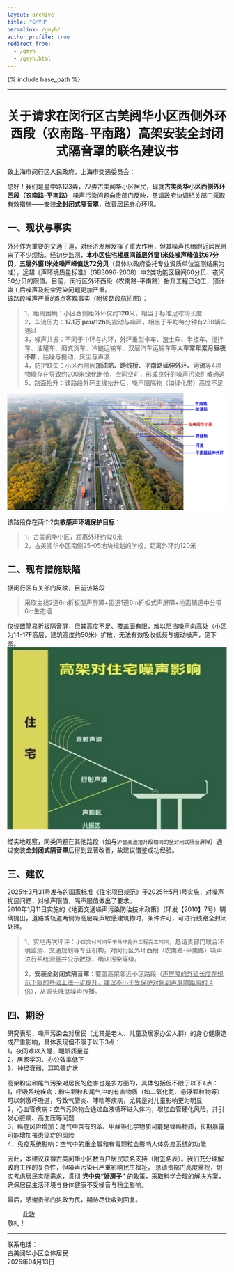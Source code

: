 ```yaml
---
layout: archive
title: "GMYH"
permalink: /gmyh/
author_profile: true
redirect_from:
  - /gmyh
  - /gmyh.html
---
```


{% include base_path %}


------   
<h1 style="text-align: center;"><b>关于请求在闵行区古美阅华小区西侧外环西段（农南路-平南路）高架安装全封闭式隔音罩的联名建议书</b></h1>   
‌致上海市闵行区人民政府，上海市交通委员会：‌    

您好！我们是星中路123弄，77弄古美阅华小区居民，现就**古美阅华小区西侧外环西段（农南路-平南路）** 噪声污染问题向贵部门反映，恳请政府协调相关部门采取有效措施——安装**全封闭式隔音罩**，改善居民身心环境。      

## ‌一、现状‌与事实         
外环作为重要的交通干道，对经济发展发挥了重大作用，但其噪声也给附近居民带来了不少烦恼。经初步监测，**本小区住宅楼昼间首层外窗1米处噪声峰值达67分⻉，五层外窗1米处噪声峰值达72分⻉**（具体以政府委托专业资质单位监测结果为准），远超《声环境质量标准》（GB3096-2008）中2类功能区昼间60分⻉、夜间50分⻉的限值。目前，闵行区外环西段（农南路-平南路）抬升工程已动工，预计竣工后噪声及粉尘污染问题更加严重。  
该路段噪声严重的5点客观事实（附该路段航拍图）：     
> 1，距离困境：小区西侧距外环仅约**120**米，相当于标准足球场长度   
> 2，车流压力：**17.1万 pcu/12h**的震动与噪声，相当于平均每分钟有238辆车通过      
> 3，噪声共振：不同于中环与内环，外环重型卡车、渣土车、半挂车、搅拌车、油罐车、厢式货车、冷链运输车、双层汽车运输车等**大车常年累月昼夜不断**，胎噪与振动，灰尘与声浪       
> 4，防护缺失：小区西侧因**加油站、跨线桥、平南路延伸外环、河流**等4项物理存在导致约200米绿化断带，空间空旷，形成良好的噪声污染扩散通道   
> 5，路面抬升：该路段外环主线抬升后，噪声阻隔物（如绿化带）高度不足     

![1](1.jpg)

该路段存在两个2类**敏感声环境保护目标**：   
> 1，古美阅华小区，距离外环约120米    
> 2，古美阅华小区南侧25-05地块规划的学校，距离外环约120米     

## ‌二、现有措施缺陷       ‌    
据闵行区有关部门反映，目前该路段   
> 采取主线2道6m折板型声屏障+匝道1道6m折板式声屏障+地面辅道中分带6m生态墙   

仅设置简易折板隔音屏，但其高度不足、覆盖面有限，难以阻挡噪声向高处（小区为14-17F高层，建筑高度约50米）扩散，无法有效吸收低频与振动噪声，见下图。     
![2](2.jpg)      

经实地观察，同类问题在其他路段（如与`沪金高速抬升段相同的全封闭式隔音屏障`）通过安装**全封闭式隔音罩**后得到显著改善，故建议借鉴成功经验。    

## ‌三、建议‌   
2025年3月31号发布的国家标准《住宅项目规范》于2025年5月1号实施，对噪声扰民问题，对噪声限值，隔声限值做出了要求。    
2010年1月11日实施的《地面交通噪声污染防治技术政策》（环发【2010】7号）明确提出，道路或轨道两侧为高层噪声敏感建筑物时，条件许可，可进行线路全封闭处理。 
> 1，‌实地‌再次环评：`小区交付时间早于外环抬升工程完工时间`，恳请贵部门联合环境监测、交通规划等专业机构，对闵行区外环西段（农南路-平南路）噪声进行系统测量并公示数据，确认污染等级。     
>
> 2，**安装全封闭式隔音罩‌**：覆盖高架邻近小区路段（<u>声屏障的外延长度在规范下限的基础上进一步提升，建议不小于受保护对象到声屏障距离的 4 倍</u>），从源头降低噪声传播。   

<div STYLE="page-break-after: always;"></div>

## ‌四、期盼     
研究表明，噪声污染会对居民（尤其是老人、儿童及居家办公人群）的身心健康造成严重影响，具体表现但不限于以下3点：    
1，夜间难以入睡，睡眠质量差      
2，居家学习、办公效率低下    
3，神经衰弱、耳鸣等症状       

高架粉尘和尾气污染对居民的危害也是多方面的，具体包括但不限于以下4点：       
1，呼吸系统疾病：粉尘颗粒和尾气中的有害物质（如二氧化氮、悬浮颗粒物等）可以刺激呼吸道，导致气管炎、哮喘等疾病，尤其是对儿童影响更为明显         
2，心血管疾病：空气污染物会通过血液循环进入体内，增加血管硬化风险，并引发心脏病、高血压等问题     
3，癌症风险增加：尾气中含有的苯、甲醛等化学物质可能是致癌物质，长期暴露可能增加罹患癌症的风险       
4，免疫系统影响：空气中的重金属和有毒颗粒会影响人体免疫系统的功能     

因此，本建议获得古美阅华小区数百户居民联名支持（附签名表）。我们充分理解政府工作的复杂性，但噪声污染已严重影响民生福祉，
恳请贵部门高度重视，切实考虑居民实际需求，贯彻 **党中央“好房子”** 的政策，采取科学合理的解决方案，确保居民生活环境与身体健康不受噪音与粉尘影响。    

最后，感谢贵部门执政为民，期待尽快收到回复。      

&nbsp;&nbsp;&nbsp;&nbsp;&nbsp;&nbsp;&nbsp;&nbsp;&nbsp;此致    
敬礼！   

------------------------------------------------------------------- 

‌联系电话：       
古美阅华小区全体居民      ‌    
‌2025年04月13日    
